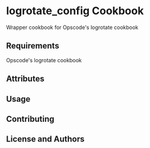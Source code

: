logrotate_config Cookbook
=======================
Wrapper cookbook for Opscode's logrotate cookbook


Requirements
------------
Opscode's logrotate cookbook


Attributes
----------

Usage
-----

Contributing
------------

License and Authors
-------------------
